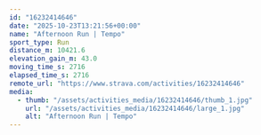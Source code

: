 ```yaml
---
id: "16232414646"
date: "2025-10-23T13:21:56+00:00"
name: "Afternoon Run | Tempo"
sport_type: Run
distance_m: 10421.6
elevation_gain_m: 43.0
moving_time_s: 2716
elapsed_time_s: 2716
remote_url: "https://www.strava.com/activities/16232414646"
media:
  - thumb: "/assets/activities_media/16232414646/thumb_1.jpg"
    url: "/assets/activities_media/16232414646/large_1.jpg"
    alt: "Afternoon Run | Tempo"
---
```


